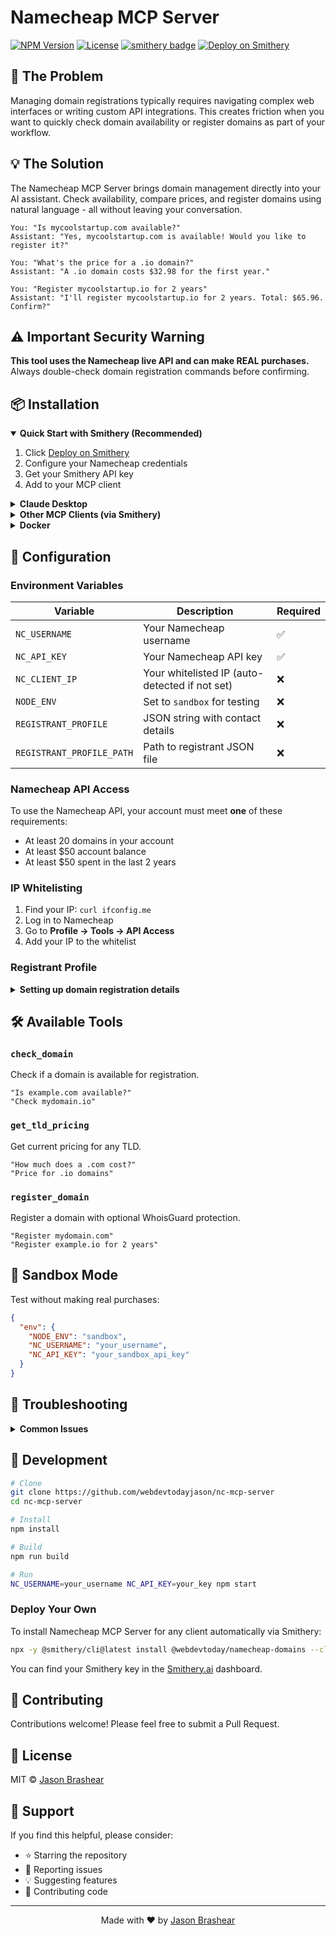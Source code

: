 # Namecheap MCP Server

[![NPM Version](https://img.shields.io/npm/v/@webdevtoday/nc-mcp-server)](https://www.npmjs.com/package/@webdevtoday/nc-mcp-server)
[![License](https://img.shields.io/npm/l/@webdevtoday/nc-mcp-server)](https://github.com/webdevtodayjason/nc-mcp-server/blob/main/LICENSE)
[![smithery badge](https://smithery.ai/badge/@webdevtodayjason/namecheap-mcp)](https://smithery.ai/server/@webdevtodayjason/namecheap-mcp)
[![Deploy on Smithery](https://smithery.ai/badge/deploy)](https://smithery.ai/server/@webdevtoday/namecheap-domains)

## 🚀 The Problem

Managing domain registrations typically requires navigating complex web interfaces or writing custom API integrations. This creates friction when you want to quickly check domain availability or register domains as part of your workflow.

## 💡 The Solution

The Namecheap MCP Server brings domain management directly into your AI assistant. Check availability, compare prices, and register domains using natural language - all without leaving your conversation.

```
You: "Is mycoolstartup.com available?"
Assistant: "Yes, mycoolstartup.com is available! Would you like to register it?"

You: "What's the price for a .io domain?"
Assistant: "A .io domain costs $32.98 for the first year."

You: "Register mycoolstartup.io for 2 years"
Assistant: "I'll register mycoolstartup.io for 2 years. Total: $65.96. Confirm?"
```

## ⚠️ Important Security Warning

**This tool uses the Namecheap live API and can make REAL purchases.** Always double-check domain registration commands before confirming.

## 📦 Installation

<details open>
<summary><strong>Quick Start with Smithery (Recommended)</strong></summary>

1. Click [Deploy on Smithery](https://smithery.ai/server/@webdevtoday/namecheap-domains)
2. Configure your Namecheap credentials
3. Get your Smithery API key
4. Add to your MCP client

</details>

<details>
<summary><strong>Claude Desktop</strong></summary>

Add to your Claude Desktop config:

**macOS**: `~/Library/Application Support/Claude/claude_desktop_config.json`  
**Windows**: `%APPDATA%\Claude\claude_desktop_config.json`

```json
{
  "mcpServers": {
    "namecheap": {
      "command": "npx",
      "args": ["-y", "@webdevtoday/nc-mcp-server"],
      "env": {
        "NC_USERNAME": "your_namecheap_username",
        "NC_API_KEY": "your_namecheap_api_key",
        "NODE_ENV": "production"
      }
    }
  }
}
```

</details>

<details>
<summary><strong>Other MCP Clients (via Smithery)</strong></summary>

```json
{
  "mcpServers": {
    "namecheap": {
      "uri": "https://api.smithery.ai/mcp/@webdevtoday/namecheap-domains",
      "transport": {
        "type": "sse",
        "config": {
          "apiKey": "your-smithery-api-key"
        }
      }
    }
  }
}
```

</details>

<details>
<summary><strong>Docker</strong></summary>

```bash
# Build
docker build -t nc-mcp-server .

# Run
docker run -p 3500:3500 \
  -e NC_USERNAME=your_username \
  -e NC_API_KEY=your_api_key \
  -e NODE_ENV=production \
  nc-mcp-server
```

</details>

## 🔧 Configuration

### Environment Variables

| Variable | Description | Required |
|----------|-------------|----------|
| `NC_USERNAME` | Your Namecheap username | ✅ |
| `NC_API_KEY` | Your Namecheap API key | ✅ |
| `NC_CLIENT_IP` | Your whitelisted IP (auto-detected if not set) | ❌ |
| `NODE_ENV` | Set to `sandbox` for testing | ❌ |
| `REGISTRANT_PROFILE` | JSON string with contact details | ❌ |
| `REGISTRANT_PROFILE_PATH` | Path to registrant JSON file | ❌ |

### Namecheap API Access

To use the Namecheap API, your account must meet **one** of these requirements:
- At least 20 domains in your account
- At least $50 account balance
- At least $50 spent in the last 2 years

### IP Whitelisting

1. Find your IP: `curl ifconfig.me`
2. Log in to Namecheap
3. Go to **Profile → Tools → API Access**
4. Add your IP to the whitelist

### Registrant Profile

<details>
<summary><strong>Setting up domain registration details</strong></summary>

**Option 1: Environment Variable**
```json
{
  "env": {
    "REGISTRANT_PROFILE": "{\"firstName\":\"John\",\"lastName\":\"Doe\",\"address1\":\"123 Main St\",\"city\":\"New York\",\"stateProvince\":\"NY\",\"postalCode\":\"10001\",\"country\":\"US\",\"phone\":\"+1.2125551234\",\"email\":\"john@example.com\"}"
  }
}
```

**Option 2: JSON File**
Create `registrant-profile.json`:
```json
{
  "firstName": "John",
  "lastName": "Doe",
  "address1": "123 Main St",
  "city": "New York",
  "stateProvince": "NY",
  "postalCode": "10001",
  "country": "US",
  "phone": "+1.2125551234",
  "email": "john@example.com"
}
```

</details>

## 🛠️ Available Tools

### `check_domain`
Check if a domain is available for registration.

```
"Is example.com available?"
"Check mydomain.io"
```

### `get_tld_pricing`
Get current pricing for any TLD.

```
"How much does a .com cost?"
"Price for .io domains"
```

### `register_domain`
Register a domain with optional WhoisGuard protection.

```
"Register mydomain.com"
"Register example.io for 2 years"
```

## 🧪 Sandbox Mode

Test without making real purchases:

```json
{
  "env": {
    "NODE_ENV": "sandbox",
    "NC_USERNAME": "your_username",
    "NC_API_KEY": "your_sandbox_api_key"
  }
}
```

## 🐛 Troubleshooting

<details>
<summary><strong>Common Issues</strong></summary>

### API Access Denied
- Ensure your account meets the requirements
- Verify your API key is correct
- Check IP whitelisting

### Connection Failed
- Confirm your IP is whitelisted
- Try updating your IP in Namecheap settings
- Check if using VPN (may need to whitelist VPN IP)

### Registration Fails
- Verify registrant profile is properly formatted
- Ensure all required fields are filled
- Check domain availability first

</details>

## 🔨 Development

```bash
# Clone
git clone https://github.com/webdevtodayjason/nc-mcp-server
cd nc-mcp-server

# Install
npm install

# Build
npm run build

# Run
NC_USERNAME=your_username NC_API_KEY=your_key npm start
```

### Deploy Your Own

To install Namecheap MCP Server for any client automatically via Smithery:

```bash
npx -y @smithery/cli@latest install @webdevtoday/namecheap-domains --client <CLIENT_NAME> --key <YOUR_SMITHERY_KEY>
```

You can find your Smithery key in the [Smithery.ai](https://smithery.ai) dashboard.

## 🤝 Contributing

Contributions welcome! Please feel free to submit a Pull Request.

## 📄 License

MIT © [Jason Brashear](https://github.com/webdevtodayjason)

## 🌟 Support

If you find this helpful, please consider:
- ⭐ Starring the repository
- 🐛 Reporting issues
- 💡 Suggesting features
- 🤝 Contributing code

---

<p align="center">Made with ❤️ by <a href="https://github.com/webdevtodayjason">Jason Brashear</a></p>